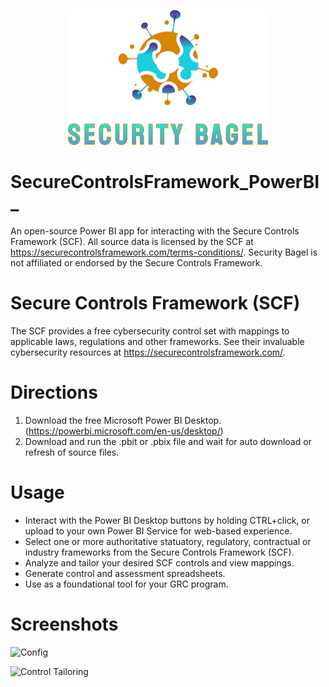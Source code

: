 <p align="center">
  <img src="https://github.com/SecurityBagel/SecurityBagel/blob/main/SecurityBagel.png"/>
</p>

# SecureControlsFramework_PowerBI_
An open-source Power BI app for interacting with the Secure Controls Framework (SCF). 
All source data is licensed by the SCF at https://securecontrolsframework.com/terms-conditions/.
Security Bagel is not affiliated or endorsed by the Secure Controls Framework.

# Secure Controls Framework (SCF) 
The SCF provides a free cybersecurity control set with mappings to applicable laws, regulations and other frameworks.
See their invaluable cybersecurity resources at https://securecontrolsframework.com/.

# Directions
1. Download the free Microsoft Power BI Desktop. (https://powerbi.microsoft.com/en-us/desktop/)  
2. Download and run the .pbit or .pbix file and wait for auto download or refresh of source files.

# Usage
- Interact with the Power BI Desktop buttons by holding CTRL+click, or upload to your own Power BI Service for web-based experience.
- Select one or more authoritative statuatory, regulatory, contractual or industry frameworks from the Secure Controls Framework (SCF). 
- Analyze and tailor your desired SCF controls and view mappings.
- Generate control and assessment spreadsheets.
- Use as a foundational tool for your GRC program.
  
# Screenshots

![Config](https://github.com/SecurityBagel/SecureControlsFramework_PowerBI_/assets/138625733/645d641a-9f6b-4847-b4d1-fe76af43b000)

![Control Tailoring](https://github.com/SecurityBagel/SecureControlsFramework_PowerBI_/assets/138625733/6b068a2f-3e81-4961-98a0-b1dad3b5c09b)
